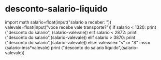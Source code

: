 # desconto-salario-liquido
import math
salario=float(input("salario a receber: "))
valevale=float(input("voce recebe vale transporte?"))
if salario < 1320:
    print ("desconto do salario", (salario-valevale))
elif salario < 2872:
    print ("desconto do salario",(salario-valevale))
elif salario > 3870:
    print ("desconto do salario",(salario-valevale))
else:
  valevale= "s" or "S"
  inss= (salario-inss*valevale)
print ("desconto do salario liquido",(salario-valevale))
